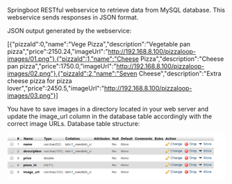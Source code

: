 Springboot RESTful webservice to retrieve data from MySQL database. This webservice sends responses in JSON format.

JSON output generated by the webservice:

[{"pizzaId":0,"name":"Vege Pizza","description":"Vegetable pan pizza","price":2150.24,"imageUrl":"http://192.168.8.100/pizzaloop-images/01.png"},{"pizzaId":1,"name":"Cheese Pizza","description":"Cheese pan pizza","price":1750.0,"imageUrl":"http://192.168.8.100/pizzaloop-images/02.png"},{"pizzaId":2,"name":"Seven Cheese","description":"Extra cheese pizza for pizza lover","price":2450.5,"imageUrl":"http://192.168.8.100/pizzaloop-images/03.png"}]


You have to save images in a directory located in your web server and update the image_url column in the database table accordingly with the correct image URLs.
Database table structure:

![alt text](https://raw.githubusercontent.com/chathurapriyankara/images/master/pizza-details-table.png)
